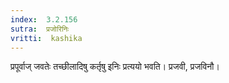 ```yaml
---
index:  3.2.156
sutra:  प्रजोरिनिः
vritti:  kashika 
---
```


प्रपूर्वाज् जवतेः तच्छीलादिषु कर्तृषु इनिः प्रत्ययो भवति। प्रजवी, प्रजविनौ।

